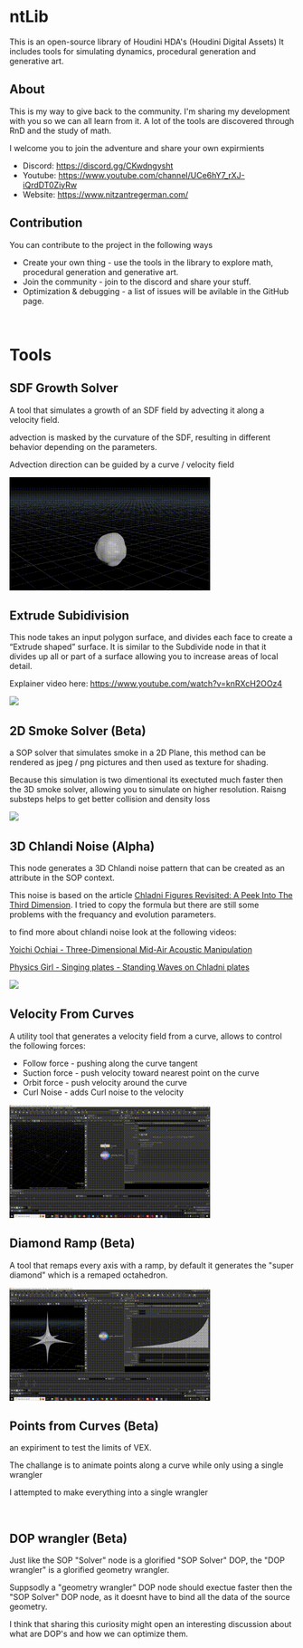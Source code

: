 # ntLib
This is an open-source library of Houdini HDA's (Houdini Digital Assets)
It includes tools for simulating dynamics, procedural generation and generative art.

## About 
This is my way to give back to the community. I'm sharing my development with you so we can all learn from it. A lot of the tools are discovered through RnD and the study of math.

I welcome you to join the adventure and share your own expirmients

* Discord: https://discord.gg/CKwdngysht
* Youtube: https://www.youtube.com/channel/UCe6hY7_rXJ-iQrdDT0ZiyRw
* Website: https://www.nitzantregerman.com/

## Contribution

You can contribute to the project in the following ways

- Create your own thing - use the tools in the library to explore math, procedural generation and generative art.
- Join the community - join to the discord and share your stuff.
- Optimization & debugging - a list of issues will be avilable in the GitHub page.

<br>


# Tools

## SDF Growth Solver

A tool that simulates a growth of an SDF field by advecting it along a velocity field.

advection is masked by the curvature of the SDF, resulting in different behavior depending on the parameters.

Advection direction can be guided by a curve / velocity field

<img height="200" src="Images/sdf_growth.gif">


<br>

## Extrude Subidivision

This node takes an input polygon surface, and divides each face to create a “Extrude shaped” surface. It is similar to the Subdivide node in that it divides up all or part of a surface allowing you to increase areas of local detail.

Explainer video here:
https://www.youtube.com/watch?v=knRXcH2OOz4

<img aling="right" height="200" src="Images/Extrude_subdivision.gif">

<br>

## 2D Smoke Solver (Beta)
a SOP solver that simulates smoke in a 2D Plane,
this method can be rendered as jpeg / png pictures and then used as texture for shading.

Because this simulation is two dimentional its exectuted much faster then the 3D smoke solver, allowing you to simulate on higher resolution.
Raisng substeps helps to get better collision and density loss

<img height="200" src="Images/smoke_solver.gif">

<br>

## 3D Chlandi Noise (Alpha)

This node generates a 3D Chlandi noise pattern that can be created as an attribute in the SOP context.

This noise is based on the article [Chladni Figures Revisited: A Peek Into The Third Dimension](https://www.researchgate.net/publication/319879322_Chladni_Figures_Revisited_A_Peek_Into_The_Third_Dimension). I tried to copy the formula but there are still some problems with  the frequancy and evolution parameters.

to find more about chlandi noise look at the following videos:

[Yoichi Ochiai - Three-Dimensional Mid-Air Acoustic Manipulation](https://www.youtube.com/watch?v=odJxJRAxdFU) 

[Physics Girl - Singing plates - Standing Waves on Chladni plates](https://www.youtube.com/watch?v=wYoxOJDrZzw)

<img height="200" src="Images/Chlandi_Noise.gif">

<br>

## Velocity From Curves

A utility tool that generates a velocity field from a curve, allows to control the following forces:

* Follow force - pushing along the curve tangent
* Suction force - push velocity toward nearest point on the curve
* Orbit force - push velocity around the curve
* Curl Noise - adds Curl noise to the velocity

<img height="200" src="Images/velocity_from_curve.gif">

<br>

## Diamond Ramp (Beta)
A tool that remaps every axis with a ramp,
by default it generates the "super diamond" which is a remaped octahedron.

<img height="200" src="Images/super_diamond.gif">

<br>

## Points from Curves (Beta)
an expiriment to test the limits of VEX.

The challange is to animate points along a curve while only using a single wrangler

I attempted to make everything into a single wrangler

<br>

## DOP wrangler (Beta)
Just like the SOP "Solver" node is a glorified "SOP Solver" DOP, the "DOP wrangler" is a glorified geometry wrangler.

Suppsodly a "geometry wrangler" DOP node should exectue faster then the "SOP Solver" DOP node, as it doesnt have to bind all the data of the source geometry.

I think that sharing this curiosity might open an interesting discussion about what are DOP's and how we can optimize them.


